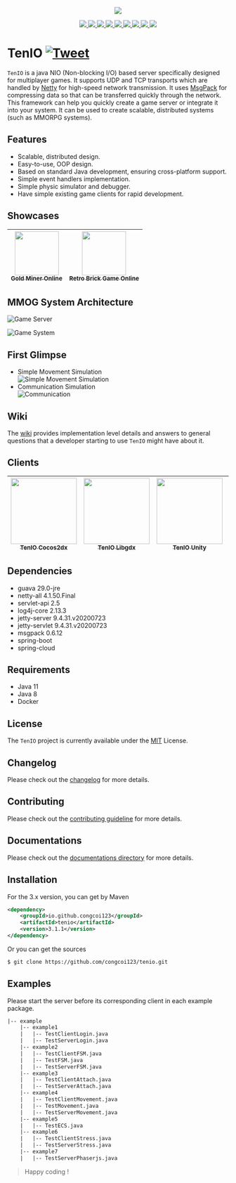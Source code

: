 <p align="center">
    <a href="#">
        <img src="assets/tenio-github-logo.png">
    </a>
</p>
<p align="center">
    <a href="https://mvnrepository.com/artifact/io.github.congcoi123/tenio">
        <img src="https://img.shields.io/maven-central/v/io.github.congcoi123/tenio.svg">
    </a>
    <a href="https://javadoc.io/doc/io.github.congcoi123/tenio">
        <img src="https://javadoc.io/badge2/io.github.congcoi123/tenio/javadoc.svg">
    </a>
    <a href="LICENSE">
        <img src="https://img.shields.io/badge/license-MIT-blue.svg">
    </a>
    <a href="https://travis-ci.org/github/congcoi123/tenio">
        <img src="https://travis-ci.org/congcoi123/tenio.svg?branch=master">
    </a>    
    <a href="https://coveralls.io/github/congcoi123/tenio">
        <img src="https://coveralls.io/repos/github/congcoi123/tenio/badge.svg?branch=master">
    </a>   
    <a href="#">
        <img src="https://img.shields.io/github/last-commit/congcoi123/tenio">
    </a>
    <a href="https://github.com/congcoi123/tenio/issues">
        <img src="https://img.shields.io/github/issues/congcoi123/tenio">
    </a>
    <a href="CONTRIBUTING.md">
        <img src="https://img.shields.io/badge/PRs-welcome-brightgreen.svg">
    </a>
    <a href="https://gitter.im/ten-io/community?source=orgpage">
        <img src="https://badges.gitter.im/Join%20Chat.svg">
    </a>
</p>

# TenIO [![Tweet](https://img.shields.io/twitter/url/http/shields.io.svg?style=social)](https://twitter.com/intent/tweet?text=TenIO%20is%20a%20java%20NIO%20based%20server%20specifically%20designed%20for%20multiplayer%20games.%0D%0A&url=https://github.com/congcoi123/tenio%0D%0A&hashtags=tenio,java,gameserver,multiplayer,nio,netty,jetty,msgpack,cocos2dx,unity,libgdx,phaserjs%0D%0A&via=congcoi123)
`TenIO` is a java NIO (Non-blocking I/O) based server specifically designed for multiplayer games. It supports UDP and TCP transports which are handled by [Netty](https://netty.io/) for high-speed network transmission. It uses [MsgPack](https://msgpack.org/index.html) for compressing data so that can be transferred quickly through the network. This framework can help you quickly create a game server or integrate it into your system. It can be used to create scalable, distributed systems (such as MMORPG systems).

## Features
- Scalable, distributed design.
- Easy-to-use, OOP design.
- Based on standard Java development, ensuring cross-platform support.
- Simple event handlers implementation.
- Simple physic simulator and debugger.
- Have simple existing game clients for rapid development.

## Showcases
| [<img src="assets/gold-miner-online-logo.png" width="100px;"/><br /><sub><b>Gold Miner Online</b></sub>](https://www.youtube.com/watch?v=BBv5IQFHLjc)<br />        | [<img src="assets/retro-brick-online-logo.png" width="100px;"/><br /><sub><b>Retro Brick Game Online</b></sub>](https://www.youtube.com/watch?v=nojkJMAfG6Y)<br /> |
| :-----------------------------------------------------------------------------------------------------------------------------------------------------------------: | :-----------------------------------------------------------------------------------------------------------------------------------------------------------------------: |

## MMOG System Architecture
![Game Server](documentations/datagram/game-server.jpg)

![Game System](documentations/datagram/game-system.jpg)

## First Glimpse
- Simple Movement Simulation  
![Simple Movement Simulation](assets/movement-simulation-example-4.gif)
- Communication Simulation  
![Communication](assets/login-example-1.gif)

## Wiki
The [wiki](https://github.com/congcoi123/tenio/wiki) provides implementation level details and answers to general questions that a developer starting to use `TenIO` might have about it.

## Clients
| [<img src="assets/cocos2dx-logo.png" width="150px;"/><br /><sub><b>TenIO Cocos2dx</b></sub>](https://github.com/congcoi123/tenio-cocos2dx)<br />        | [<img src="assets/libgdx-logo.png" width="150px;"/><br /><sub><b>TenIO Libgdx</b></sub>](https://github.com/congcoi123/tenio-libgdx)<br /> | [<img src="assets/unity-logo.png" width="150px;"/><br /><sub><b>TenIO Unity</b></sub>](https://github.com/congcoi123/tenio-unity)<br />          | [<img src="assets/phaserjs-logo.png" width="150px;"/><br /><sub><b>TenIO Phaserjs</b></sub>](https://github.com/congcoi123/tenio-phaserjs)<br /> |
| :-----------------------------------------------------------------------------------------------------------------------------------------------------------------: | :-----------------------------------------------------------------------------------------------------------------------------------------------------------------------: | :-------------------------------------------------------------------------------------------------------------------------------------------------------------------: | :-------------------------------------------------------------------------------------------------------------------------------------------------------------: |

## Dependencies
- guava 29.0-jre
- netty-all 4.1.50.Final
- servlet-api 2.5
- log4j-core 2.13.3
- jetty-server 9.4.31.v20200723
- jetty-servlet 9.4.31.v20200723
- msgpack 0.6.12
- spring-boot
- spring-cloud

## Requirements
- Java 11
- Java 8
- Docker

## License
The `TenIO` project is currently available under the [MIT](LICENSE) License.

## Changelog
Please check out the [changelog](CHANGELOG.md) for more details.

## Contributing
Please check out the [contributing guideline](CONTRIBUTING.md) for more details.

## Documentations
Please check out the [documentations directory](documentations) for more details.

## Installation
For the 3.x version, you can get by Maven
```xml
<dependency>
    <groupId>io.github.congcoi123</groupId>
    <artifactId>tenio</artifactId>
    <version>3.1.1</version>
</dependency>
```
Or you can get the sources
```sh
$ git clone https://github.com/congcoi123/tenio.git
```

## Examples
Please start the server before its corresponding client in each example package.

```txt
|-- example
    |-- example1
    |   |-- TestClientLogin.java
    |   |-- TestServerLogin.java
    |-- example2
    |   |-- TestClientFSM.java
    |   |-- TestFSM.java
    |   |-- TestServerFSM.java
    |-- example3
    |   |-- TestClientAttach.java
    |   |-- TestServerAttach.java
    |-- example4
    |   |-- TestClientMovement.java
    |   |-- TestMovement.java
    |   |-- TestServerMovement.java
    |-- example5
    |   |-- TestECS.java
    |-- example6
    |   |-- TestClientStress.java
    |   |-- TestServerStress.java
    |-- example7
    |   |-- TestServerPhaserjs.java
```

> Happy coding !
